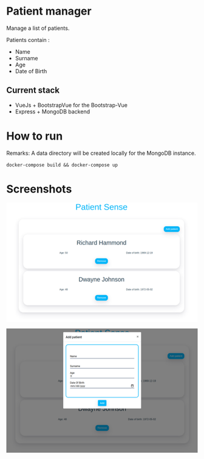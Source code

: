 # Patient manager

Manage a list of patients.

Patients contain :

- Name
- Surname
- Age
- Date of Birth

## Current stack

- VueJs + BootstrapVue for the Bootstrap-Vue
- Express + MongoDB backend

# How to run
 Remarks:
     A data directory will be created locally for the MongoDB instance.

    docker-compose build && docker-compose up
    
 # Screenshots
 
 ![patient-sense](https://github.com/samuelOsborne/Patient-manager/blob/master/images/patient-sense.png?raw=true)
 
 ![patient-sense-add-user](https://github.com/samuelOsborne/Patient-manager/blob/master/images/patient-sense-add-user.png?raw=true)
 
 
